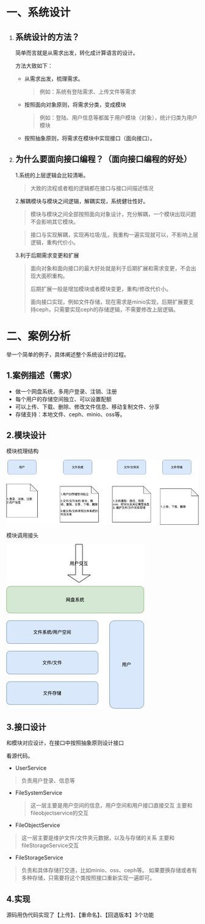 

# 一、系统设计

1. ## 系统设计的方法？

   简单而言就是从需求出发，转化成计算语言的设计。

   方法大致如下：

   - 从需求出发，梳理需求。

     > 例如：系统有登陆需求、上传文件等需求

   - 按照面向对象原则，将需求分类，变成模块

     > 例如：登陆、用户信息等都属于用户模块（对象），统计归类为用户模块

   - 按照抽象原则，将需求在模块中实现接口（面向接口）。

2. ## 为什么要面向接口编程？（面向接口编程的好处）

   1.系统的上层逻辑会比较清晰。

   > 大致的流程或者粗的逻辑都在接口与接口间描述情况

   2.解耦模块与模块之间逻辑，解耦实现，系统健壮性好。

   > 模块与模块之间全部按照面向对象设计，充分解耦，一个模块出现问题不会影响其它模块。

   > 接口与实现解耦，实现再垃圾/乱，我重构一遍实现就可以，不影响上层逻辑，重构代价小。

   3.利于后期需求变更和扩展

   > 面向对象和面向接口的最大好处就是利于后期扩展和需求变更，不会出现大面积重构。
   >
   > 后期扩展一般是增加模块或者模块变更，重构/修改代价小。
   >
   > 面向接口实现，例如文件存储，现在需求是minio实现，后期扩展要支持ceph，只需要实现ceph的存储逻辑，不需要修改上层逻辑。

# 二、案例分析

举一个简单的例子，具体阐述整个系统设计的过程。

## 1.案例描述（需求）

- 做一个网盘系统，多用户登录、注销、注册
- 每个用户的存储空间独立、可以设置配额
- 可以上传、下载、删除、修改文件信息、移动复制文件、分享
- 存储支持：本地文件、ceph、minio、oss等。

## 2.模块设计

模块梳理结构

![](assets/model.jpg)



模块调用接头

![](assets/arc.jpg)

## 3.接口设计

和模块对应设计，在接口中按照抽象原则设计接口

看源代码。

- UserService

> 负责用户登录、信息等
- FileSystemService

  > 这一层主要是用户空间的信息，用户空间和用户接口直接交互
  > 主要和fileobjectservice的交互

- FileObjectService
> 这一层主要是维护文件/文件夹元数据，以及与存储的关系
> 主要和fileStorageService交互

- FileStorageService
> 负责和具体存储打交道，比如minio、oss、ceph等。
> 如果要换存储或者有多种存储，只需要将这个类按照接口重新实现一遍即可。

## 4.实现

源码用伪代码实现了【上传】、【重命名】、【回退版本】3个功能
